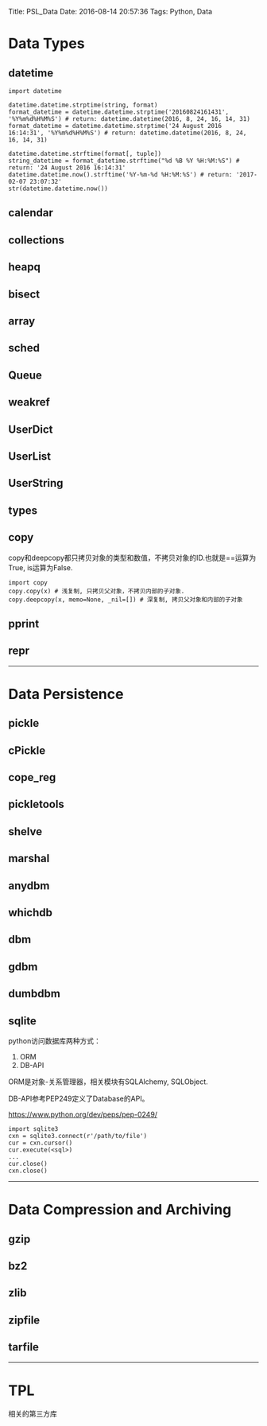 Title: PSL_Data
Date: 2016-08-14 20:57:36
Tags: Python, Data

# Data Types

## datetime

    import datetime

    datetime.datetime.strptime(string, format)
    format_datetime = datetime.datetime.strptime('20160824161431', '%Y%m%d%H%M%S') # return: datetime.datetime(2016, 8, 24, 16, 14, 31)
    format_datetime = datetime.datetime.strptime('24 August 2016 16:14:31', '%Y%m%d%H%M%S') # return: datetime.datetime(2016, 8, 24, 16, 14, 31)

    datetime.datetime.strftime(format[, tuple])
    string_datetime = format_datetime.strftime("%d %B %Y %H:%M:%S") # return: '24 August 2016 16:14:31'
    datetime.datetime.now().strftime('%Y-%m-%d %H:%M:%S') # return: '2017-02-07 23:07:32'
    str(datetime.datetime.now())

## calendar

## collections

## heapq

## bisect

## array

## sched

## Queue

## weakref

## UserDict

## UserList

## UserString

## types

## copy

copy和deepcopy都只拷贝对象的类型和数值，不拷贝对象的ID.也就是==运算为True, is运算为False.

    import copy
    copy.copy(x) # 浅复制, 只拷贝父对象，不拷贝内部的子对象.
    copy.deepcopy(x, memo=None, _nil=[]) # 深复制, 拷贝父对象和内部的子对象

## pprint

## repr

***

# Data Persistence

## pickle

## cPickle

## cope_reg

## pickletools

## shelve

## marshal

## anydbm

## whichdb

## dbm

## gdbm

## dumbdbm

## sqlite

python访问数据库两种方式：

1. ORM
2. DB-API

ORM是对象-关系管理器，相关模块有SQLAlchemy, SQLObject.

DB-API参考PEP249定义了Database的API。

<https://www.python.org/dev/peps/pep-0249/>

    import sqlite3
    cxn = sqlite3.connect(r'/path/to/file')
    cur = cxn.cursor()
    cur.execute(<sql>)
    ...
    cur.close()
    cxn.close()

***

# Data Compression and Archiving

## gzip

## bz2

## zlib

## zipfile

## tarfile

***

# TPL

相关的第三方库
